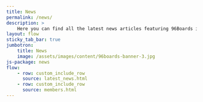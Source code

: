 ```yaml
---
title: News
permalink: /news/
description: >
    Here you can find all the latest news articles featuring 96Boards including Linaro press releases and external sources.
layout: flow
sticky_tab_bar: true
jumbotron:
    title: News
    image: /assets/images/content/96boards-banner-3.jpg
js-package: news
flow:
    - row: custom_include_row
      source: latest_news.html
    - row: custom_include_row
      source: members.html
---
```

